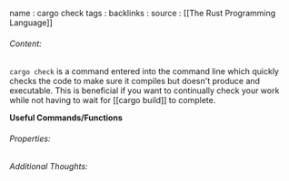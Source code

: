 name : cargo check
tags : 
backlinks : 
source : [[The Rust Programming Language]]

###### Content:
`cargo check` is a command entered into the command line which quickly checks the code to make sure it compiles but doesn't produce and executable. This is beneficial if you want to continually check your work while not having to wait for [[cargo build]] to complete.

**Useful Commands/Functions**

###### Properties:

###### Additional Thoughts:
